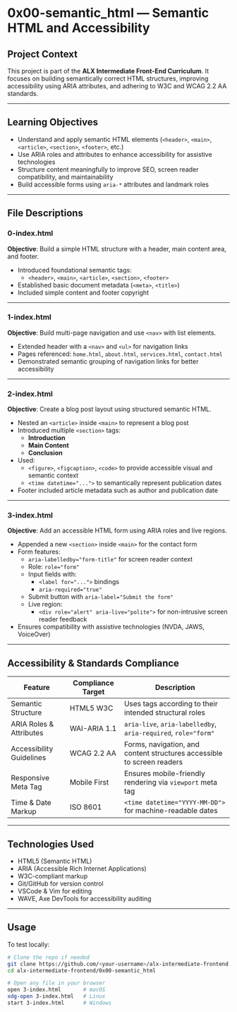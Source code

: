 #  0x00-semantic_html — Semantic HTML and Accessibility

##  Project Context

This project is part of the **ALX Intermediate Front-End Curriculum**. It focuses on building semantically correct HTML structures, improving accessibility using ARIA attributes, and adhering to W3C and WCAG 2.2 AA standards.

---

##  Learning Objectives

- Understand and apply semantic HTML elements (`<header>`, `<main>`, `<article>`, `<section>`, `<footer>`, etc.)
- Use ARIA roles and attributes to enhance accessibility for assistive technologies
- Structure content meaningfully to improve SEO, screen reader compatibility, and maintainability
- Build accessible forms using `aria-*` attributes and landmark roles

---

##  File Descriptions

###  0-index.html

**Objective**: Build a simple HTML structure with a header, main content area, and footer.

- Introduced foundational semantic tags:
  - `<header>`, `<main>`, `<article>`, `<section>`, `<footer>`
- Established basic document metadata (`<meta>`, `<title>`)
- Included simple content and footer copyright

---

###  1-index.html

**Objective**: Build multi-page navigation and use `<nav>` with list elements.

- Extended header with a `<nav>` and `<ul>` for navigation links
- Pages referenced: `home.html`, `about.html`, `services.html`, `contact.html`
- Demonstrated semantic grouping of navigation links for better accessibility

---

###  2-index.html

**Objective**: Create a blog post layout using structured semantic HTML.

- Nested an `<article>` inside `<main>` to represent a blog post
- Introduced multiple `<section>` tags:
  - **Introduction**
  - **Main Content**
  - **Conclusion**
- Used:
  - `<figure>`, `<figcaption>`, `<code>` to provide accessible visual and semantic context
  - `<time datetime="...">` to semantically represent publication dates
- Footer included article metadata such as author and publication date

---

###  3-index.html

**Objective**: Add an accessible HTML form using ARIA roles and live regions.

- Appended a new `<section>` inside `<main>` for the contact form
- Form features:
  - `aria-labelledby="form-title"` for screen reader context
  - Role: `role="form"`
  - Input fields with:
    - `<label for="...">` bindings
    - `aria-required="true"`
  - Submit button with `aria-label="Submit the form"`
  - Live region:
    - `<div role="alert" aria-live="polite">` for non-intrusive screen reader feedback
- Ensures compatibility with assistive technologies (NVDA, JAWS, VoiceOver)

---

##  Accessibility & Standards Compliance

| Feature                        | Compliance Target     | Description                                                                 |
|-------------------------------|------------------------|-----------------------------------------------------------------------------|
| Semantic Structure            | HTML5 W3C              | Uses tags according to their intended structural roles                      |
| ARIA Roles & Attributes       | WAI-ARIA 1.1           | `aria-live`, `aria-labelledby`, `aria-required`, `role="form"`             |
| Accessibility Guidelines      | WCAG 2.2 AA            | Forms, navigation, and content structures accessible to screen readers     |
| Responsive Meta Tag           | Mobile First           | Ensures mobile-friendly rendering via `viewport` meta tag                  |
| Time & Date Markup            | ISO 8601               | `<time datetime="YYYY-MM-DD">` for machine-readable dates                  |

---

##  Technologies Used

- HTML5 (Semantic HTML)
- ARIA (Accessible Rich Internet Applications)
- W3C-compliant markup
- Git/GitHub for version control
- VSCode & Vim for editing
- WAVE, Axe DevTools for accessibility auditing

---

##  Usage

To test locally:

```bash
# Clone the repo if needed
git clone https://github.com/<your-username>/alx-intermediate-frontend.git
cd alx-intermediate-frontend/0x00-semantic_html

# Open any file in your browser
open 3-index.html       # macOS
xdg-open 3-index.html   # Linux
start 3-index.html      # Windows
